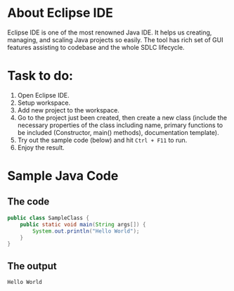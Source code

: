 # About Eclipse IDE
Eclipse IDE is one of the most renowned Java IDE. It helps us creating, managing, and scaling Java projects so easily. The tool has rich set of GUI features assisting to codebase and the whole SDLC lifecycle.

# Task to do:
1. Open Eclipse IDE.
2. Setup workspace.
3. Add new project to the workspace.
4. Go to the project just been created, then create a new class (include the necessary properties of the class including name, primary functions to be included (Constructor, main() methods), documentation template).
5. Try out the sample code (below) and hit `Ctrl + F11` to run.
6. Enjoy the result.

# Sample Java Code
## The code
```java
public class SampleClass {
    public static void main(String args[]) {
        System.out.println("Hello World");
    }
}
```
## The output
```
Hello World
```